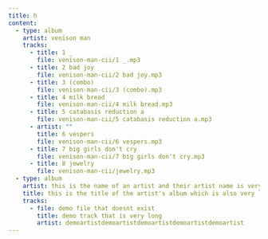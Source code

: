 ```yaml
---
title: h
content:
  - type: album
    artist: venïson man
    tracks:
      - title: 1 _
        file: venison-man-cii/1 _.mp3
      - title: 2 bad joy
        file: venison-man-cii/2 bad joy.mp3
      - title: 3 (combo)
        file: venison-man-cii/3 (combo).mp3
      - title: 4 milk bread
        file: venison-man-cii/4 milk bread.mp3
      - title: 5 catabasis reduction a
        file: venison-man-cii/5 catabasis reduction a.mp3
      - artist: ""
        title: 6 vespers
        file: venison-man-cii/6 vespers.mp3
      - title: 7 big girls don't cry
        file: venison-man-cii/7 big girls don't cry.mp3
      - title: 8 jewelry
        file: venison-man-cii/jewelry.mp3
  - type: album
    artist: this is the name of an artist and their artist name is very long
    title: this is the title of the artist's album which is also very long
    tracks:
      - file: demo file that doesnt exist
        title: demo track that is very long
        artist: demoartistdemoartistdemoartistdemoartistdemoartist
---
```

